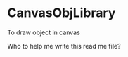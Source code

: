 CanvasObjLibrary
================

To draw object in canvas

Who to help me write this read me file?
